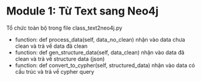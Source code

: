 # Module 1: Từ Text sang Neo4j
Tổ chức toàn bộ trong file class_text2neo4j.py
- function: def process_data(self, data_no_clean) nhận vào data chưa clean và trả về data đã clean
- function: def gen_structure_data(self, data_clean) nhận vào data đã clean và trả về structure data (json)
- function: def convert_to_cypher(self, structured_data) nhận vào data có cấu trúc và trả về cypher query
